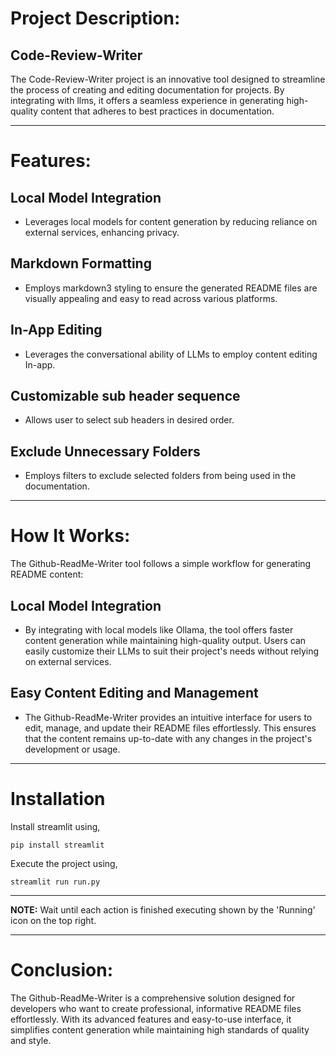 # Project Description: 
## Code-Review-Writer

The Code-Review-Writer project is an innovative tool designed to streamline the process of creating and editing documentation for projects. By integrating with llms, it offers a seamless experience in generating high-quality content that adheres to best practices in documentation.

---
# Features:
## Local Model Integration 
- Leverages local models for content generation by reducing reliance on external services, enhancing privacy.
## Markdown Formatting 
- Employs markdown3 styling to ensure the generated README files are visually appealing and easy to read across various platforms.
## In-App Editing 
- Leverages the conversational ability of LLMs to 
employ content editing In-app.
## Customizable sub header sequence 
- Allows user to  select sub headers in desired order.
## Exclude Unnecessary Folders 
- Employs filters to exclude selected folders from being used in the documentation. 

---
# How It Works:
The Github-ReadMe-Writer tool follows a simple workflow for generating README content:

## Local Model Integration 
- By integrating with local models like Ollama, the tool offers faster content generation while maintaining high-quality output. Users can easily customize their LLMs to suit their project's needs without relying on external services.
## Easy Content Editing and Management 
- The Github-ReadMe-Writer provides an intuitive interface for users to edit, manage, and update their README files effortlessly. This ensures that the content remains up-to-date with any changes in the project's development or usage.

---
# Installation

Install streamlit using, 

```
pip install streamlit
```

Execute the project using, 

```
streamlit run run.py
```

---

__NOTE:__ 
Wait until each action is finished executing shown by the 'Running' icon on the top right. 

---

# Conclusion:
The Github-ReadMe-Writer is a comprehensive solution designed for developers who want to create professional, informative README files effortlessly. With its advanced features and easy-to-use interface, it simplifies content generation while maintaining high standards of quality and style.

